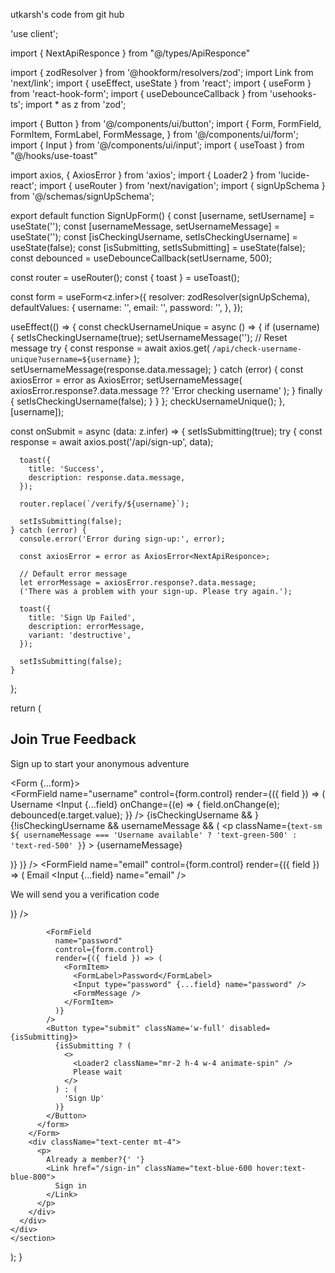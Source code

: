 <!-- // This is my code for sign-up page you could just improve it if you like 

"use client"
 
import { signUpSchema } from "@/schemas/signUpSchema"
import { zodResolver } from "@hookform/resolvers/zod"
import { useForm } from "react-hook-form"
import { z } from "zod"
import { Button } from "@/components/ui/button"
import {
  Form,
  FormControl,
  FormDescription,
  FormField,
  FormItem,
  FormLabel,
  FormMessage,
} from "@/components/ui/form"
import { Input } from "@/components/ui/input"

export default function ProfileForm() {
  const form = useForm({
    resolver: zodResolver(signUpSchema),
    defaultValues: {
      username: "",
      email: '',
      password: ''
    },
  })

    // 2. Define a submit handler.
  function onSubmit(values: z.infer<typeof signUpSchema>) {
      console.log("hi ther form signup")
      console.log(values)
    }


    return (
      <Form {...form}>
        <form onSubmit={form.handleSubmit(onSubmit)} className="space-y-8">
          <FormField
            control={form.control}
            name="username"
            render={({ field }) => (
              <FormItem>
                <FormLabel>Username</FormLabel>
                <FormControl>
                  <Input placeholder="shadcn" {...field} />
                </FormControl>
                <FormDescription>
                  This is your public display name.
                </FormDescription>
                <FormMessage />
              </FormItem>
              
            )}
          />

        <FormField
            control={form.control}
            name="email"
            render={({ field }) => (
              <FormItem>
                <FormLabel>Email</FormLabel>
                <FormControl>
                  <Input placeholder="Email" {...field} />
                </FormControl>
                <FormDescription>
                  TEnter your Email
                </FormDescription>
                <FormMessage />
              </FormItem>
              
            )}
          />

          
        <FormField
            control={form.control}
            name="password"
            render={({ field }) => (
              <FormItem>
                <FormLabel>Password</FormLabel>
                <FormControl>
                  <Input placeholder="Password" {...field} />
                </FormControl>
                <FormDescription>
                  TEnter your Password
                </FormDescription>
                <FormMessage />
              </FormItem>
              
            )}
          />

          <Button type="submit">Submit</Button>
        </form>
      </Form>
    )
}


  







 -->




utkarsh's code from git hub

'use client';

import { NextApiResponce } from "@/types/ApiResponce"


import { zodResolver } from '@hookform/resolvers/zod';
import Link from 'next/link';
import { useEffect, useState } from 'react';
import { useForm } from 'react-hook-form';
import { useDebounceCallback } from 'usehooks-ts';
import * as z from 'zod';

import { Button } from '@/components/ui/button';
import {
  Form,
  FormField,
  FormItem,
  FormLabel,
  FormMessage,
} from '@/components/ui/form';
import { Input } from '@/components/ui/input';
import { useToast } from "@/hooks/use-toast"

import axios, { AxiosError } from 'axios';
import { Loader2 } from 'lucide-react';
import { useRouter } from 'next/navigation';
import { signUpSchema } from '@/schemas/signUpSchema';

export default function SignUpForm() {
  const [username, setUsername] = useState('');
  const [usernameMessage, setUsernameMessage] = useState('');
  const [isCheckingUsername, setIsCheckingUsername] = useState(false);
  const [isSubmitting, setIsSubmitting] = useState(false);
  const debounced = useDebounceCallback(setUsername, 500);

  const router = useRouter();
  const { toast } = useToast();

  const form = useForm<z.infer<typeof signUpSchema>>({
    resolver: zodResolver(signUpSchema),
    defaultValues: {
      username: '',
      email: '',
      password: '',
    },
  });

  useEffect(() => {
    const checkUsernameUnique = async () => {
      if (username) {
        setIsCheckingUsername(true);
        setUsernameMessage(''); // Reset message
        try {
          const response = await axios.get<NextApiResponce>(
            `/api/check-username-unique?username=${username}`
          );
          setUsernameMessage(response.data.message);
        } catch (error) {
          const axiosError = error as AxiosError<NextApiResponce>;
          setUsernameMessage(
            axiosError.response?.data.message ?? 'Error checking username'
          );
        } finally {
          setIsCheckingUsername(false);
        }
      }
    };
    checkUsernameUnique();
  }, [username]);

  const onSubmit = async (data: z.infer<typeof signUpSchema>) => {
    setIsSubmitting(true);
    try {
      const response = await axios.post<NextApiResponce>('/api/sign-up', data);

      toast({
        title: 'Success',
        description: response.data.message,
      });

      router.replace(`/verify/${username}`);

      setIsSubmitting(false);
    } catch (error) {
      console.error('Error during sign-up:', error);

      const axiosError = error as AxiosError<NextApiResponce>;

      // Default error message
      let errorMessage = axiosError.response?.data.message;
      ('There was a problem with your sign-up. Please try again.');

      toast({
        title: 'Sign Up Failed',
        description: errorMessage,
        variant: 'destructive',
      });

      setIsSubmitting(false);
    }
  };


  return (
    <section className=''>
    <div className="flex justify-center items-center min-h-screen bg-slate-50">
      <div className="w-full max-w-md p-8 space-y-8 bg-white rounded-lg shadow-md">
        <div className="text-center">
          <h1 className="text-2xl font-extrabold tracking-tight lg:text-3xl mb-2">
            Join True Feedback
          </h1>
          <p className="mb-4">Sign up to start your anonymous adventure</p>
        </div>
        <Form {...form}>
          <form onSubmit={form.handleSubmit(onSubmit)} className="space-y-2">
            <FormField
              name="username"
              control={form.control}
              render={({ field }) => (
                <FormItem>
                  <FormLabel>Username</FormLabel>
                  <Input
                    {...field}
                    onChange={(e) => {
                      field.onChange(e);
                      debounced(e.target.value);
                    }}
                  />
                  {isCheckingUsername && <Loader2 className="animate-spin" />}
                  {!isCheckingUsername && usernameMessage && (
                    <p
                      className={`text-sm ${
                        usernameMessage === 'Username available'
                          ? 'text-green-500'
                          : 'text-red-500'
                      }`}
                    >
                      {usernameMessage}
                    </p>
                  )}
                  <FormMessage />
                </FormItem>
              )}
            />
            <FormField
              name="email"
              control={form.control}
              render={({ field }) => (
                <FormItem>
                  <FormLabel>Email</FormLabel>
                  <Input {...field} name="email" />
                  <p className='text-muted text-slate-700 text-xs'>We will send you a verification code</p>
                  <FormMessage />
                </FormItem>
              )}
            />

            <FormField
              name="password"
              control={form.control}
              render={({ field }) => (
                <FormItem>
                  <FormLabel>Password</FormLabel>
                  <Input type="password" {...field} name="password" />
                  <FormMessage />
                </FormItem>
              )}
            />
            <Button type="submit" className='w-full' disabled={isSubmitting}>
              {isSubmitting ? (
                <>
                  <Loader2 className="mr-2 h-4 w-4 animate-spin" />
                  Please wait
                </>
              ) : (
                'Sign Up'
              )}
            </Button>
          </form>
        </Form>
        <div className="text-center mt-4">
          <p>
            Already a member?{' '}
            <Link href="/sign-in" className="text-blue-600 hover:text-blue-800">
              Sign in
            </Link>
          </p>
        </div>
      </div>
    </div>
    </section>
  );
}